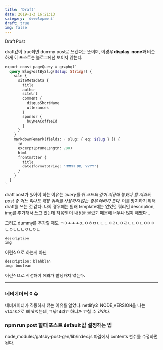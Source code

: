```yaml
---
title: 'Draft'
date: 2019-1-3 16:21:13
category: 'development'
draft: true
img: false
---
```


Draft Post

draft값이 true이면 dummy post로 쓰겠다는 뜻이며, 이경우 **display: none**과 비슷하게
이 포스트는 블로그에선 보이지 않는다.

```graphql
export const pageQuery = graphql`
  query BlogPostBySlug($slug: String!) {
    site {
      siteMetadata {
        title
        author
        siteUrl
        comment {
          disqusShortName
          utterances
        }
        sponsor {
          buyMeACoffeeId
        }
      }
    }
    markdownRemark(fields: { slug: { eq: $slug } }) {
      id
      excerpt(pruneLength: 280)
      html
      frontmatter {
        title
        date(formatString: "MMMM DD, YYYY")
      }
    }
  }
`
```

draft post가 있어야 하는 이유는 _query를 위 코드와 같이 지정해 놓았다 할 지라도, post 중 어느 하나도 해당 쿼리를 사용하지 않는 경우 에러가 뜬다._ 이를 방지하기 위해 draft를 쓰는 것 같다.
나의 경우에는 원래 template에는 없었던 쿼리인 description, img를 추가해서 쓰고 있는데 처음엔 이 내용을 몰랐기 때문에 너무나 많이 헤맸다...

그리고 dummy를 추가할 때도 ㄱㅇㅗㅗㅗ;ㄴㅇㅎㅁㄴㄴㄴㅇㄹㄴㅇㄹㄴㄴㅇㄴㅇㅇㅇㄴㅇㄴㄴㄴㅇㄴㅇㄴ

```
description
img
```

이런식으로 하는게 아닌

```
description: blahblah
img: boolean
```

이런식으로 작성해야 에러가 발생하지 않는다.

---

### 네비게이터 이슈

네비게이터가 작동하지 않는 이유를 알았다. netlify의 NODE_VERSION을 나는 v14.18.2로 해 놨었는데, 그냥14라고 하니까 고칠 수 있었다.

### npm run post 할때 포스트 default 값 설정하는 법

node_modules/gatsby-post-gen/lib/index.js 파일에서 contents 변수를 수정하면 된다.
